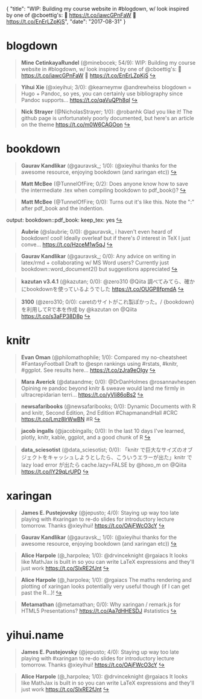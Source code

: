 {
  "title": "WIP: Building my course website in #blogdown, w/ look inspired by one of @cboettig's: 👀 https://t.co/iawcGPnFaW 🤖 https://t.co/EnErLZpKjS",
  "date": "2017-08-31"
}

# blogdown

> **Mine CetinkayaRundel** (@minebocek; 54/9): WIP: Building my course website in #blogdown, w/ look inspired by one of @cboettig's: 
👀 https://t.co/iawcGPnFaW 
🤖 https://t.co/EnErLZpKjS  [&#8618;](https://twitter.com/xieyihui/status/903126654150692864)

<!-- -->


> **Yihui Xie** (@xieyihui; 3/0): @kearneymw @andrewheiss blogdown = Hugo + Pandoc, so yes, you can certainly use bibliography since Pandoc supports… https://t.co/qaVuQPh8qI  [&#8618;](https://twitter.com/xieyihui/status/903078569890414592)

<!-- -->


> **Nick Strayer** (@NicholasStrayer; 1/0): @robanhk Glad you like it! The github page is unfortunately poorly documented, but here's an article on the theme https://t.co/m0W6CAGOon  [&#8618;](https://twitter.com/xieyihui/status/903354126230224898)

<!-- -->


# bookdown

> **Gaurav Kandlikar** (@gauravsk_; 1/0): (@xieyihui thanks for the awesome resource, enjoying bookdown (and xaringan etc))  [&#8618;](https://twitter.com/xieyihui/status/903266507768999936)

<!-- -->


> **Matt McBee** (@TunnelOfFire; 0/2): Does anyone know how to save the intermediate .tex when compiling bookdown to pdf_book()?  [&#8618;](https://twitter.com/xieyihui/status/903326320763052032)

<!-- -->


> **Matt McBee** (@TunnelOfFire; 0/0): Turns out it's like this. Note the ":" after pdf_book and the indention.
>
output: 
  bookdown::pdf_book:
    keep_tex: yes  [&#8618;](https://twitter.com/xieyihui/status/903355491195203584)

<!-- -->


> **Aubrie** (@slaubrie; 0/0): @gauravsk_ i haven't even heard of bookdown! cool! Ideally overleaf but if there's *0* interest in TeX I just conve… https://t.co/HzceM1w5qJ  [&#8618;](https://twitter.com/xieyihui/status/903268407151353856)

<!-- -->


> **Gaurav Kandlikar** (@gauravsk_; 0/0): Any advice on writing in latex/rmd + collaborating w/ MS Word users? Currently just bookdown::word_document2() but suggestions appreciated  [&#8618;](https://twitter.com/xieyihui/status/903266006713344004)

<!-- -->


> **kazutan v3.4.1** (@kazutan; 0/0): @zero310 @Qiita 調べてみてら、確かにbookdownを使っているようでした https://t.co/OUGP8fpmdA  [&#8618;](https://twitter.com/xieyihui/status/903252234107887618)

<!-- -->


> **3100** (@zero310; 0/0): caretのサイトがこれ製ぽかった。/ {bookdown}を利用してRで本を作成 by @kazutan on @Qiita https://t.co/s3aFP38D8p  [&#8618;](https://twitter.com/xieyihui/status/903249912430596096)

<!-- -->


# knitr

> **Evan Oman** (@philomathophile; 1/0): Compared my no-cheatsheet #FantasyFootball Draft to @espn rankings using #rstats, #knitr, #ggplot. See results here… https://t.co/zJra9eOIgy  [&#8618;](https://twitter.com/xieyihui/status/903306168474497025)

<!-- -->


> **Mara Averick** (@dataandme; 0/0): @DrDanHolmes @rosannavhespen Opining re pandoc beyond knitr &amp; sweave would land me firmly in ultracrepidarian terri… https://t.co/yVIi86oBs2  [&#8618;](https://twitter.com/xieyihui/status/903369656710418433)

<!-- -->


> **newsafaribooks** (@newsafaribooks; 0/0): Dynamic Documents with R and knitr, Second Edition, 2nd Edition #ChapmanandHall #CRC https://t.co/Lmz8lrWwBN #R  [&#8618;](https://twitter.com/xieyihui/status/903346747115577344)

<!-- -->


> **jacob ingalls** (@jacobingalls; 0/0): In the last 10 days I've learned, plotly, knitr, kable, ggplot, and a good chunk of R  [&#8618;](https://twitter.com/xieyihui/status/903333181985873921)

<!-- -->


> **data_sciesotist** (@data_sciesotist; 0/0): 「knitr で巨大なサイズのオブジェクトをキャッシュしようとしたら、こういうエラーが出た」knitr で lazy load error が出たら cache.lazy=FALSE by @hoxo_m on @Qiita https://t.co/lY29qLrUPD  [&#8618;](https://twitter.com/xieyihui/status/903099720683347968)

<!-- -->


# xaringan

> **James E. Pustejovsky** (@jepusto; 4/0): Staying up way too late playing with #xaringan to re-do slides for introductory lecture tomorrow. Thanks @xieyihui! https://t.co/OAjFWcO3cY  [&#8618;](https://twitter.com/xieyihui/status/903095943758827520)

<!-- -->


> **Gaurav Kandlikar** (@gauravsk_; 1/0): (@xieyihui thanks for the awesome resource, enjoying bookdown (and xaringan etc))  [&#8618;](https://twitter.com/xieyihui/status/903266507768999936)

<!-- -->


> **Alice Harpole** (@_harpolea; 1/0): @drvinceknight @rgaiacs It looks like MathJax is built in so you can write LaTeX expressions and they'll just work https://t.co/SlxRE2fJnt  [&#8618;](https://twitter.com/xieyihui/status/903165945677582336)

<!-- -->


> **Alice Harpole** (@_harpolea; 1/0): @rgaiacs The maths rendering and plotting of xaringan looks potentially very useful though (if I can get past the R...)!  [&#8618;](https://twitter.com/xieyihui/status/903163438817566720)

<!-- -->


> **Metamathan** (@metamathan; 0/0): Why xaringan / remark.js for HTML5 Presentations? https://t.co/Aa7dHHESDJ #statistics  [&#8618;](https://twitter.com/xieyihui/status/903047868939993088)

<!-- -->


# yihui.name

> **James E. Pustejovsky** (@jepusto; 4/0): Staying up way too late playing with #xaringan to re-do slides for introductory lecture tomorrow. Thanks @xieyihui! https://t.co/OAjFWcO3cY  [&#8618;](https://twitter.com/xieyihui/status/903095943758827520)

<!-- -->


> **Alice Harpole** (@_harpolea; 1/0): @drvinceknight @rgaiacs It looks like MathJax is built in so you can write LaTeX expressions and they'll just work https://t.co/SlxRE2fJnt  [&#8618;](https://twitter.com/xieyihui/status/903165945677582336)

<!-- -->


